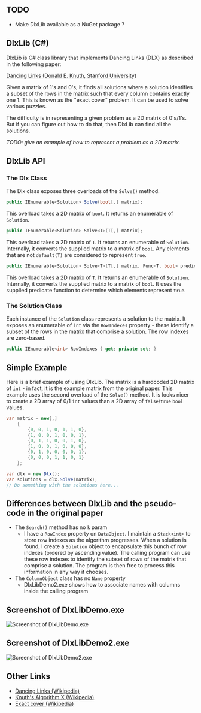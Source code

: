 
## TODO

* Make DlxLib available as a NuGet package ?

## DlxLib (C#)

DlxLib is C# class library that implements Dancing Links (DLX) as described in the following paper: 

[Dancing Links (Donald E. Knuth, Stanford University)](http://arxiv.org/pdf/cs/0011047v1.pdf "Dancing Links (Donald E. Knuth, Stanford University)")

Given a matrix of 1's and 0's, it finds all solutions where a solution identifies a subset of the rows in the matrix such that every column contains exactly one 1. This is known as the "exact cover" problem. It can be used to solve various puzzles.

The difficulty is in representing a given problem as a 2D matrix of 0's/1's. But if you can figure out how to do that, then DlxLib can find all the solutions.

*TODO: give an example of how to represent a problem as a 2D matrix.*

## DlxLib API

### The Dlx Class

The Dlx class exposes three overloads of the <code>Solve()</code> method.

```C#
public IEnumerable<Solution> Solve(bool[,] matrix);
```

This overload takes a 2D matrix of <code>bool</code>. It returns an enumerable of <code>Solution</code>.

```C#
public IEnumerable<Solution> Solve<T>(T[,] matrix);
```

This overload takes a 2D matrix of <code>T</code>. It returns an enumerable of <code>Solution</code>. Internally, it converts the supplied matrix to a matrix of <code>bool</code>. Any elements that are not <code>default(T)</code> are considered to represent <code>true</code>.

```C#
public IEnumerable<Solution> Solve<T>(T[,] matrix, Func<T, bool> predicate);
```

This overload takes a 2D matrix of <code>T</code>. It returns an enumerable of <code>Solution</code>. Internally, it converts the supplied matrix to a matrix of <code>bool</code>. It uses the supplied predicate function to determine which elements represent <code>true</code>.

### The Solution Class

Each instance of the <code>Solution</code> class represents a solution to the matrix. It exposes an enumerable of <code>int</code> via the <code>RowIndexes</code> property - these identify a subset of the rows in the matrix that comprise a solution. The row indexes are zero-based.

```C#
public IEnumerable<int> RowIndexes { get; private set; }
```

## Simple Example

Here is a brief example of using DlxLib. The matrix is a hardcoded 2D matrix of <code>int</code> - in fact, it is the example matrix from the original paper. This example uses the second overload of the <code>Solve()</code> method. It is looks nicer to create a 2D array of 0/1 <code>int</code> values than a 2D array of <code>false</code>/<code>true</code> <code>bool</code> values.

```C#
var matrix = new[,]
    {
        {0, 0, 1, 0, 1, 1, 0},
        {1, 0, 0, 1, 0, 0, 1},
        {0, 1, 1, 0, 0, 1, 0},
        {1, 0, 0, 1, 0, 0, 0},
        {0, 1, 0, 0, 0, 0, 1},
        {0, 0, 0, 1, 1, 0, 1}
    };

var dlx = new Dlx();
var solutions = dlx.Solve(matrix);
// Do something with the solutions here...
```

## Differences between DlxLib and the pseudo-code in the original paper

* The <code>Search()</code> method has no <code>k</code> param
    * I have a <code>RowIndex</code> property on <code>DataObject</code>. I maintain a <code>Stack&lt;int&gt;</code> to store row indexes as the algorithm progresses. When a solution is found, I create a <code>Solution</code> object to encapsulate this bunch of row indexes (ordered by ascending value). The calling program can use these row indexes to identify the subset of rows of the matrix that comprise a solution. The program is then free to process this information in any way it chooses.
* The <code>ColumnObject</code> class has no <code>Name</code> property
    * DlxLibDemo2.exe shows how to associate names with columns inside the calling program

## Screenshot of DlxLibDemo.exe

![Screenshot of DlxLibDemo.exe](https://raw.github.com/taylorjg/DlxLib/master/Images/DlxLibDemo_screenshot.png)

## Screenshot of DlxLibDemo2.exe

![Screenshot of DlxLibDemo2.exe](https://raw.github.com/taylorjg/DlxLib/master/Images/DlxLibDemo2_screenshot.png)

## Other Links

* [Dancing Links (Wikipedia)](http://en.wikipedia.org/wiki/Dancing_Links "Dancing Links (Wikipedia)")
* [Knuth's Algorithm X (Wikipedia)](http://en.wikipedia.org/wiki/Algorithm_X "Knuth's Algorithm X (Wikipedia)")
* [Exact cover (Wikipedia)](http://en.wikipedia.org/wiki/Exact_cover "Exact cover (Wikipedia)")
